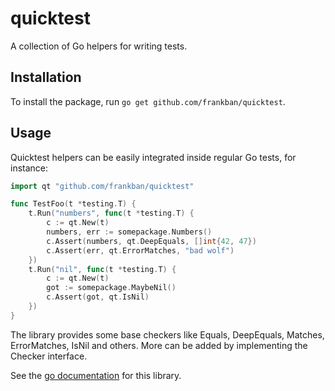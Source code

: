 # quicktest

A collection of Go helpers for writing tests.

## Installation

To install the package, run `go get github.com/frankban/quicktest`.

## Usage

Quicktest helpers can be easily integrated inside regular Go tests, for
instance:
```go
import qt "github.com/frankban/quicktest"

func TestFoo(t *testing.T) {
    t.Run("numbers", func(t *testing.T) {
        c := qt.New(t)
        numbers, err := somepackage.Numbers()
        c.Assert(numbers, qt.DeepEquals, []int{42, 47})
        c.Assert(err, qt.ErrorMatches, "bad wolf")
    })
    t.Run("nil", func(t *testing.T) {
        c := qt.New(t)
        got := somepackage.MaybeNil()
        c.Assert(got, qt.IsNil)
    })
}
```
The library provides some base checkers like Equals, DeepEquals, Matches,
ErrorMatches, IsNil and others. More can be added by implementing the Checker
interface.

See the
[go documentation](https://godoc.org/github.com/frankban/quicktest) for this
library.
